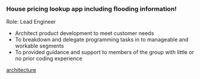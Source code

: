 ### House pricing lookup app including flooding information!

Role: Lead Engineer
-	Architect product development to meet customer needs
-	To breakdown and delegate programming tasks in to manageable and workable segments 
-	To provided guidance and support to members of the group with little or no prior coding experience 

[architecture](https://user-images.githubusercontent.com/6296667/192137037-db53c943-9ca7-4813-bee6-50d5e5384df5.jpg)
